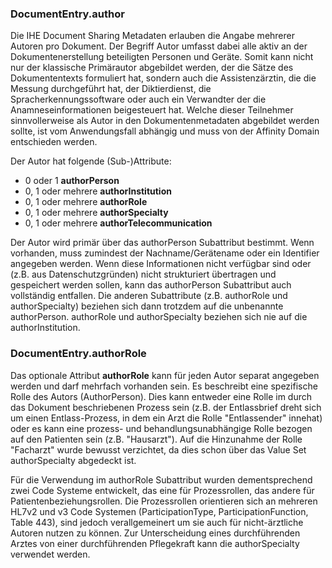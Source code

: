 ### DocumentEntry.author

Die IHE Document Sharing Metadaten erlauben die Angabe mehrerer Autoren pro Dokument. 
Der Begriff Autor umfasst dabei alle aktiv an der Dokumentenerstellung beteiligten Personen und Geräte. 
Somit kann nicht nur der klassische Primärautor abgebildet werden, der die Sätze des Dokumententexts formuliert hat, 
sondern auch die Assistenzärztin, die die Messung durchgeführt hat, der Diktierdienst, 
die Spracherkennungssoftware oder auch ein Verwandter der die Anamneseinformationen beigesteuert hat. 
Welche dieser Teilnehmer sinnvollerweise als Autor in den Dokumentenmetadaten abgebildet werden sollte, 
ist vom Anwendungsfall abhängig und muss von der Affinity Domain entschieden werden.

Der Autor hat folgende (Sub-)Attribute:

* 0 oder 1 **authorPerson**
* 0, 1 oder mehrere **authorInstitution**
* 0, 1 oder mehrere **authorRole**
* 0, 1 oder mehrere **authorSpecialty**
* 0, 1 oder mehrere **authorTelecommunication**

Der Autor wird primär über das authorPerson Subattribut bestimmt. 
Wenn vorhanden, muss zumindest der Nachname/Gerätename oder ein Identifier angegeben werden. 
Wenn diese Informationen nicht verfügbar sind oder (z.B. aus Datenschutzgründen) nicht strukturiert übertragen und gespeichert werden sollen, 
kann das authorPerson Subattribut auch vollständig entfallen. Die anderen Subattribute (z.B. authorRole und authorSpecialty) 
beziehen sich dann trotzdem auf die unbenannte authorPerson. authorRole und authorSpecialty beziehen sich nie auf die authorInstitution.

### DocumentEntry.authorRole

Das optionale Attribut **authorRole** kann für jeden Autor separat angegeben werden und darf mehrfach vorhanden sein. 
Es beschreibt eine spezifische Rolle des Autors (AuthorPerson). 
Dies kann entweder eine Rolle im durch das Dokument beschriebenen Prozess sein (z.B. der Entlassbrief dreht sich um einen Entlass-Prozess, 
in dem ein Arzt die Rolle "Entlassender" innehat) oder es kann eine prozess- und behandlungsunabhängige Rolle bezogen auf den Patienten sein 
(z.B. "Hausarzt"). Auf die Hinzunahme der Rolle "Facharzt" wurde bewusst verzichtet, da dies schon über das Value Set authorSpecialty abgedeckt ist.

Für die Verwendung im authorRole Subattribut wurden dementsprechend zwei Code Systeme entwickelt, 
das eine für Prozessrollen, das andere für Patientenbeziehungsrollen. 
Die Prozessrollen orientieren sich an mehreren HL7v2 und v3 Code Systemen (ParticipationType, ParticipationFunction, Table 443), 
sind jedoch verallgemeinert um sie auch für nicht-ärztliche Autoren nutzen zu können. 
Zur Unterscheidung eines durchführenden Arztes von einer durchführenden Pflegekraft kann die authorSpecialty verwendet werden.


